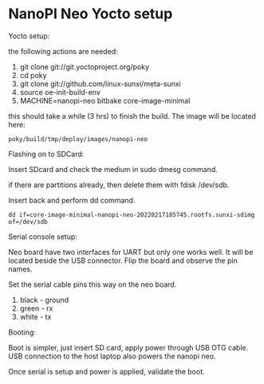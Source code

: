 # NanoPI Neo Yocto setup

Yocto setup:


the following actions are needed:
1. git clone git://git.yoctoproject.org/poky
2. cd poky
3. git clone git://github.com/linux-sunxi/meta-sunxi
4. source oe-init-build-env
5. MACHINE=nanopi-neo bitbake core-image-minimal

this should take a while (3 hrs) to finish the build. The image will be located here:

```
poky/build/tmp/deploy/images/nanopi-neo
```




Flashing on to SDCard:


Insert SDcard and check the medium in sudo dmesg command.

if there are partitions already, then delete them with fdisk /dev/sdb.

Insert back and perform dd command.

```
dd if=core-image-minimal-nanopi-neo-20220217185745.rootfs.sunxi-sdimg of=/dev/sdb
```




Serial console setup:


Neo board have two interfaces for UART but only one works well. It will be located beside the USB connector. Flip the board and observe the pin names.

Set the serial cable pins this way on the neo board.
1. black - ground
2. green - rx
3. white - tx




Booting:




Boot is simpler, just insert SD card, apply power through USB OTG cable. USB connection to the host laptop also powers the nanopi neo.

Once serial is setup and power is applied, validate the boot.


